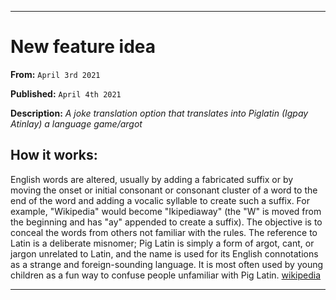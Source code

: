 
***

# New feature idea

**From:** `April 3rd 2021`

**Published:** `April 4th 2021`

**Description:** _A joke translation option that translates into Piglatin (Igpay Atinlay) a language game/argot_

## How it works:

English words are altered, usually by adding a fabricated suffix or by moving the onset or initial consonant or consonant cluster of a word to the end of the word and adding a vocalic syllable to create such a suffix. For example, "Wikipedia" would become "Ikipediaway" (the "W" is moved from the beginning and has "ay" appended to create a suffix). The objective is to conceal the words from others not familiar with the rules. The reference to Latin is a deliberate misnomer; Pig Latin is simply a form of argot, cant, or jargon unrelated to Latin, and the name is used for its English connotations as a strange and foreign-sounding language. It is most often used by young children as a fun way to confuse people unfamiliar with Pig Latin. [wikipedia](https://en.wikipedia.org/wiki/Pig_Latin)

***
